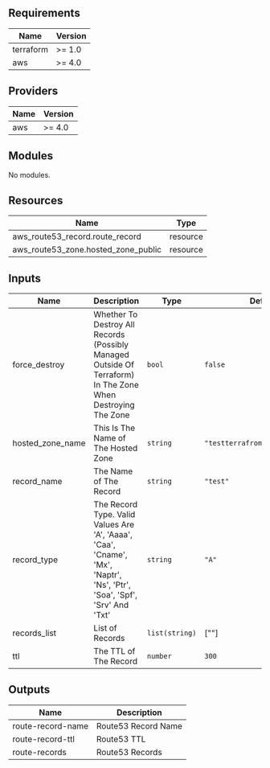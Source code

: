## Requirements

| Name | Version |
|------|---------|
|terraform| >= 1.0 |
|aws| >= 4.0 |

## Providers

| Name | Version |
|------|---------|
|aws| >= 4.0 |

## Modules

No modules.

## Resources

| Name | Type |
|------|------|
|aws_route53_record.route_record| resource |
|aws_route53_zone.hosted_zone_public| resource |

## Inputs

| Name | Description | Type | Default | Required |
|------|-------------|------|---------|:--------:|
|force\_destroy| Whether To Destroy All Records (Possibly Managed Outside Of Terraform) In The Zone When Destroying The Zone | `bool` | `false` | no |
|hosted\_zone\_name| This Is The Name of The Hosted Zone | `string` | `"testterrafromhostedzone.com"` | no |
|record\_name| The Name of The Record | `string` | `"test"` | no |
|record\_type| The Record Type. Valid Values Are 'A', 'Aaaa', 'Caa', 'Cname', 'Mx', 'Naptr', 'Ns', 'Ptr', 'Soa', 'Spf', 'Srv' And 'Txt' | `string` | `"A"` | no |
|records\_list| List of Records | `list(string)` |[""]| no |
|ttl| The TTL of The Record | `number` | `300` | no |

## Outputs

| Name | Description |
|------|-------------|
|route-record-name| Route53 Record Name |
|route-record-ttl| Route53 TTL |
|route-records| Route53 Records |